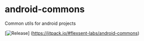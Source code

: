 # android-commons
Common utils for android projects

[![Release](https://jitpack.io/v/flexsent-labs/android-commons.svg)]
(https://jitpack.io/#flexsent-labs/android-commons)